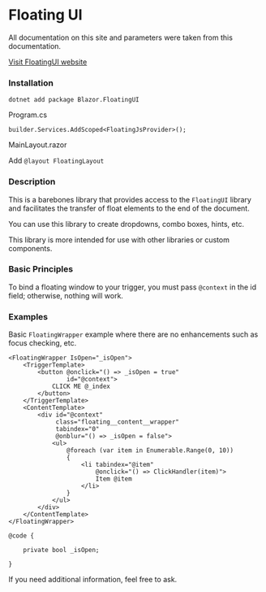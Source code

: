 # Floating UI

All documentation on this site and parameters were taken from this documentation.

[Visit FloatingUI website](https://floating-ui.com/)

### Installation

`dotnet add package Blazor.FloatingUI`

Program.cs

`builder.Services.AddScoped<FloatingJsProvider>();`

MainLayout.razor

Add `@layout FloatingLayout`

### Description

This is a barebones library that provides access to the `FloatingUI` library and facilitates the transfer of float elements to the end of the document.

You can use this library to create dropdowns, combo boxes, hints, etc.

This library is more intended for use with other libraries or custom components.

### Basic Principles

To bind a floating window to your trigger, you must pass `@context` in the id field; otherwise, nothing will work.

### Examples

Basic `FloatingWrapper` example where there are no enhancements such as focus checking, etc.

```razor
<FloatingWrapper IsOpen="_isOpen">
    <TriggerTemplate>
        <button @onclick="() => _isOpen = true"
                id="@context">
            CLICK ME @_index
        </button>
    </TriggerTemplate>
    <ContentTemplate>
        <div id="@context"
             class="floating__content__wrapper"
             tabindex="0"
             @onblur="() => _isOpen = false">
            <ul>
                @foreach (var item in Enumerable.Range(0, 10))
                {
                    <li tabindex="@item"
                        @onclick="() => ClickHandler(item)">
                        Item @item
                    </li>
                }
            </ul>
        </div>
    </ContentTemplate>
</FloatingWrapper>

@code {

    private bool _isOpen;

}
```

If you need additional information, feel free to ask.
